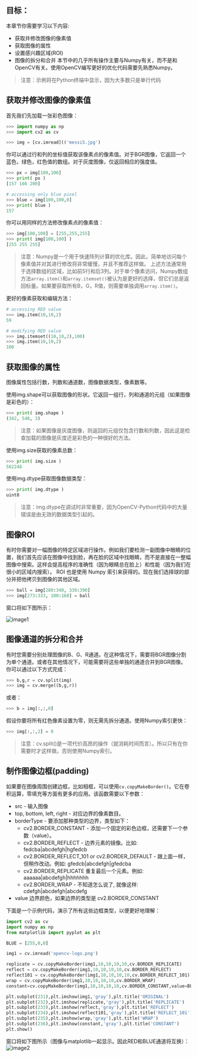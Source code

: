 ## 目标：
本章节你需要学习以下内容:
- 获取并修改图像的像素值
- 获取图像的属性
- 设置感兴趣区域(ROI)
- 图像的拆分和合并
本节中的几乎所有操作主要与Numpy有关，而不是和OpenCV有关。使用OpenCV编写更好的优化代码需要先熟悉Numpy。

>注意：示例将在Python终端中显示，因为大多数只是单行代码

## 获取并修改图像的像素值
首先我们先加载一张彩色图像：

```python
>>> import numpy as np
>>> import cv2 as cv

>>> img = [cv.imread](('messi5.jpg')
```
你可以通过行和列的坐标值获取该像素点的像素值。对于BGR图像，它返回一个蓝色，绿色，红色值的数组。对于灰度图像，仅返回相应的强度值。

```python
>>> px = img[100,100]
>>> print( px )
[157 166 200]

# accessing only blue pixel
>>> blue = img[100,100,0]
>>> print( blue )
157
```

你可以用同样的方法修改像素点的像素值：

```python
>>> img[100,100] = [255,255,255]
>>> print( img[100,100] )
[255 255 255]
```

> 注意：Numpy是一个用于快速阵列计算的优化库。因此，简单地访问每个像素值并对其进行修改将非常缓慢，并且不推荐这样做。
> 上述方法通常用于选择数组的区域，比如前5行和后3列。对于单个像素访问，Numpy数组方法`array.item()`和`array.itemset()`被认为是更好的选择，但它们总是返回标量。如果要获取所有B，G，R值，则需要单独调用`array.item()`。

更好的像素获取和编辑方法：
```python
# accessing RED value
>>> img.item(10,10,2)
59

# modifying RED value
>>> img.itemset((10,10,2),100)
>>> img.item(10,10,2)
100
```

## 获取图像的属性
图像属性包括行数，列数和通道数，图像数据类型，像素数等。

使用img.shape可以获取图像的形状。它返回一组行，列和通道的元组（如果图像是彩色的）：

```python
>>> print( img.shape )
(342, 548, 3)
```
> 注意：如果图像是灰度图像，则返回的元组仅包含行数和列数，因此这是检查加载的图像是灰度还是彩色的一种很好的方法。

使用img.size获取的像素总数：

```python
>>> print( img.size )
562248
```

使用img.dtype获取图像数据类型：
```python
>>> print( img.dtype )
uint8
```

> 注意：img.dtype在调试时非常重要，因为OpenCV-Python代码中的大量错误是由无效的数据类型引起的。

## 图像ROI

有时你需要对一幅图像的特定区域进行操作。例如我们要检测一副图像中眼睛的位置，我们首先应该在图像中找到脸，再在脸的区域中找眼睛，而不是直接在一整幅图像中搜索。这样会提高程序的准确性（因为眼睛总在脸上）和性能（因为我们在很小的区域内搜索）。
ROI 也是使用 Numpy 索引来获得的。现在我们选择球的部分并把他拷贝到图像的其他区域。

```python
>>> ball = img[280:340, 330:390]
>>> img[273:333, 100:160] = ball
```

窗口将如下图所示：

![image1](https://docs.opencv.org/4.0.0/roi.jpg)

## 图像通道的拆分和合并
有时您需要分别处理图像的B、G、R通道。在这种情况下，需要将BGR图像分割为单个通道。或者在其他情况下，可能需要将这些单独的通道合并到BGR图像。你可以通过以下方式完成：

```python
>>> b,g,r = cv.split(img)
>>> img = cv.merge((b,g,r))
```

或者：

```python
>>> b = img[:,:,0]
```

假设你要将所有红色像素设置为零，则无需先拆分通道。使用Numpy索引更快：

```python
>>> img[:,:,2] = 0
```
> 注意：cv.split()是一项代价高昂的操作（就消耗时间而言）。所以只有在你需要时才这样做。否则使用Numpy索引。

## 制作图像边框(padding)
如果要在图像周围创建边框，比如相框，可以使用`cv.copyMakeBorder()`。它在卷积运算，零填充等方面有更多的应用。该函数需要以下参数：

- src - 输入图像
- top, bottom, left, right - 对应边界的像素数目。
- borderType - 要添加那种类型的边界，类型如下：
    - cv2.BORDER_CONSTANT - 添加一个固定的彩色边框，还需要下一个参数（value）。
    - cv2.BORDER_REFLECT - 边界元素的镜像。比如: fedcba|abcdefgh|hgfedcb
    - cv2.BORDER_REFLECT_101 or cv2.BORDER_DEFAULT - 跟上面一样，但稍作改动。例如: gfedcb|abcdefgh|gfedcba
    - cv2.BORDER_REPLICATE 重复最后一个元素。例如: aaaaaa|abcdefgh|hhhhhhh
    - cv2.BORDER_WRAP - 不知道怎么说了, 就像这样: cdefgh|abcdefgh|abcdefg
- value 边界颜色，如果边界的类型是 cv2.BORDER_CONSTANT

下面是一个示例代码，演示了所有这些边框类型，以便更好地理解：

```python
import cv2 as cv
import numpy as np
from matplotlib import pyplot as plt

BLUE = [255,0,0]

img1 = cv.imread('opencv-logo.png')

replicate = cv.copyMakeBorder(img1,10,10,10,10,cv.BORDER_REPLICATE)
reflect = cv.copyMakeBorder(img1,10,10,10,10,cv.BORDER_REFLECT)
reflect101 = cv.copyMakeBorder(img1,10,10,10,10,cv.BORDER_REFLECT_101)
wrap = cv.copyMakeBorder(img1,10,10,10,10,cv.BORDER_WRAP)
constant=cv.copyMakeBorder(img1,10,10,10,10,cv.BORDER_CONSTANT,value=BLUE)

plt.subplot(231),plt.imshow(img1,'gray'),plt.title('ORIGINAL')
plt.subplot(232),plt.imshow(replicate,'gray'),plt.title('REPLICATE')
plt.subplot(233),plt.imshow(reflect,'gray'),plt.title('REFLECT')
plt.subplot(234),plt.imshow(reflect101,'gray'),plt.title('REFLECT_101')
plt.subplot(235),plt.imshow(wrap,'gray'),plt.title('WRAP')
plt.subplot(236),plt.imshow(constant,'gray'),plt.title('CONSTANT')
plt.show()
```

窗口将如下图所示（图像与matplotlib一起显示。因此RED和BLUE通道将互换）：
![image2](https://docs.opencv.org/4.0.0/border.jpg)
